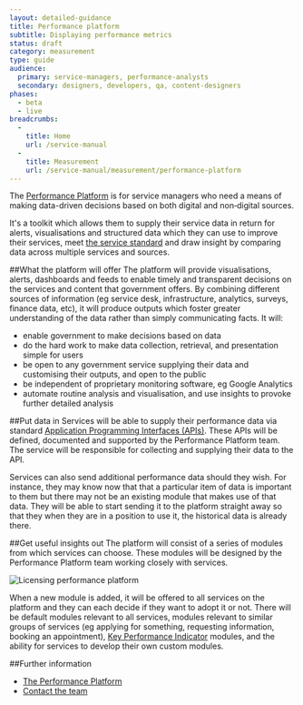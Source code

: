 ```yaml
---
layout: detailed-guidance
title: Performance platform
subtitle: Displaying performance metrics
status: draft
category: measurement
type: guide
audience:
  primary: service-managers, performance-analysts
  secondary: designers, developers, qa, content-designers
phases:
  - beta
  - live
breadcrumbs:
  -
    title: Home
    url: /service-manual
  -
    title: Measurement
    url: /service-manual/measurement/performance-platform
---
```


The [Performance Platform](https://www.gov.uk/performance) is for service managers who need a means of making data-driven decisions based on both digital and non‑digital sources.

It's a toolkit which allows them to supply their service data in return for alerts, visualisations and structured data which they can use to improve their services, meet [the service standard](https://www.gov.uk/service-manual/digital-by-default) and draw insight by comparing data across multiple services and sources.

##What the platform will offer
The platform will provide visualisations, alerts, dashboards and feeds to enable timely and transparent decisions on the services and content that government offers. By combining different sources of information (eg service desk, infrastructure, analytics, surveys, finance data, etc), it will produce outputs which foster greater understanding of the data rather than simply communicating facts. It will:

* enable government to make decisions based on data
* do the hard work to make data collection, retrieval, and presentation simple for users
* be open to any government service supplying their data and customising their outputs, and open to the public
* be independent of proprietary monitoring software, eg Google Analytics
* automate routine analysis and visualisation, and use insights to provoke further detailed analysis

##Put data in
Services will be able to supply their performance data via standard [Application Programming Interfaces (APIs)](http://www.techterms.com/definition/api). These APIs will be defined, documented and supported by the Performance Platform team. The service will be responsible for collecting and supplying their data to the API.

Services can also send additional performance data should they wish. For instance, they may know now that that a particular item of data is important to them but there may not be an existing module that makes use of that data. They will be able to start sending it to the platform straight away so that they when they are in a position to use it, the historical data is already there.

##Get useful insights out
The platform will consist of a series of modules from which services can choose. These modules will be designed by the Performance Platform team working closely with services.

![Licensing performance platform](/service-manual/assets/images/measurement/licensing.jpg)

When a new module is added, it will be offered to all services on the platform and they can each decide if they want to adopt it or not. There will be default modules relevant to all services, modules relevant to similar groups of services (eg applying for something, requesting information, booking an appointment), [Key Performance Indicator](/service-manual/measurement/index.html) modules, and the ability for services to develop their own custom modules.

##Further information
* [The Performance Platform](/performance)
* [Contact the team](mailto:Nayeema.Chowdhury@digital.cabinet-office.gov.uk)
